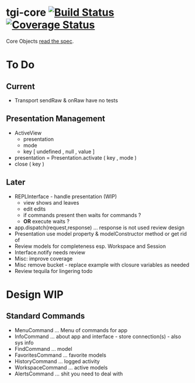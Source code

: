 # tgi-core [![Build Status](https://travis-ci.org/tgi-io/tgi-core.svg?branch=master)](https://travis-ci.org/tgi-io/tgi-core) [![Coverage Status](https://img.shields.io/coveralls/tgi-io/tgi-core.svg)](https://coveralls.io/r/tgi-io/tgi-core)

Core Objects [read the spec](spec/README.md).

# To Do

Current
-------
- Transport sendRaw & onRaw have no tests

Presentation Management
---
- ActiveView
    - presentation
    - mode
    - key [ undefined <single view> , null , value ]
- presentation = Presentation.activate ( key , mode )
- close ( key )


Later
-----
- REPLInterface - handle presentation (WIP)
    - view shows and leaves
    - edit edits
    - if commands present then waits for commands ?
    - **OR** execute waits ?
- app.dispatch(request,response) ... response is not used review design
- Presentation use model property & modelConstructor method or get rid of
- Review models for completeness esp. Workspace and Session
- Interface.notify needs review
- Misc: improve coverage
- Misc remove bucket - replace example with closure variables as needed
- Review tequila for lingering todo

# Design WIP

Standard Commands
---
- MenuCommand ... Menu of commands for app
- InfoCommand ... about app and interface - store connection(s) - also sys info
- FindCommand ... model
- FavoritesCommand ... favorite models
- HistoryCommand ... logged activity
- WorkspaceCommand ... active models
- AlertsCommand ... shit you need to deal with
